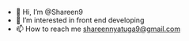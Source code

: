 - 👋 Hi, I’m @Shareen9
- 👀 I’m interested in front end developing  
- 📫 How to reach me shareennyatuga9@gmail.com

<!---
Shareen9/Shareen9 is a ✨ special ✨ repository because its `README.md` (this file) appears on your GitHub profile.
You can click the Preview link to take a look at your changes.
--->
